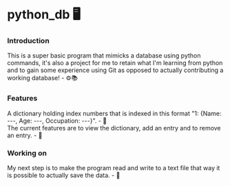 # python_db 🖥️

### Introduction
This is a super basic program that mimicks a database using python commands, it's also a project for me to retain what I'm learning from python and to gain some experience using Git as opposed to actually contributing a working database! - ⚙️📚

### Features 
A dictionary holding index numbers that is indexed in this format "1: {Name: ---, Age: ---, Occupation: ---}". - 📖  
The current features are to view the dictionary, add an entry and to remove an entry. - 💽

### Working on
My next step is to make the program read and write to a text file that way it is possible to actually save the data. - 💾

